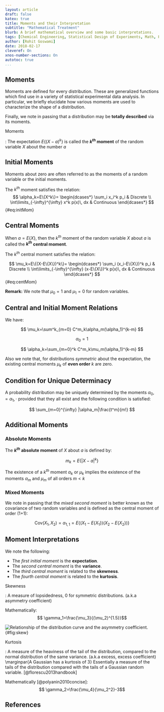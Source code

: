 ```yaml
---
layout: article
draft: false
katex: true
title: Moments and their Interpretation
subtitle: "Mathematical Treatment"
blurb: A brief mathematical overview and some basic interpretations.
tags: [Chemical Engineering, Statistical Design of Experiments, Math, Probability]
author: [Rohit Goswami]
date: 2018-02-17
cleveref: On
xnos-number-sections: On
autotoc: true
...
```


## Moments

Moments are defined for every distribution. These are generalized functions which find use in a variety of statistical experimental data analysis. In particular, we briefly elucidate how various moments are used to characterize the shape of a distribution.

Finally, we note in passing that a distribution may be **totally described** via its moments.

Moments

:   The expectation $E\{(X-a)^k\}$ is called the **$k^{th}$ moment** of the random variable $X$ about the number $a$



## Initial Moments

Moments about zero are often referred to as the moments of a random variable or the initial moments.

The $k^{th}$ moment satisfies the relation:
$$
\alpha_k=E\{X^k\}=
\begin{dcases*}
\sum_i x_i^k p_i & Discrete \\
\int\limits_{-\infty}^{\infty} x^k p(x)\, dx & Continuous
\end{dcases*}
$$ {#eq:initMom}


## Central Moments

When $a=E\{X\}$, then the $k^{th}$ moment of the random variable $X$ about $a$ is called the **$k^{th}$ central moment**.

The $k^{th}$ central moment satisfies the relation:

$$
\mu_k=E\{(X-E\{X\})^k\}=
\begin{dcases*}
\sum_i (x_i-E\{X\})^k p_i & Discrete \\
\int\limits_{-\infty}^{\infty} (x-E\{X\})^k p(x)\, dx & Continuous
\end{dcases*}
$$ {#eq:centMom}

**Remark:** We note that $\mu_0=1$ and $\mu_1=0$ for random variables.

## Central and Initial Moment Relations

We have:

$$ \mu_k=\sum^k_{m=0} C^m_k\alpha_m(\alpha_1)^{k-m} $$

$$ \alpha_0=1 $$

$$ \alpha_k=\sum_{m=0}^k C^m_k\mu_m(\alpha_1)^{k-m} $$

Also we note that, for distributions *symmetric* about the expectation, the existing central moments $\mu_k$ of **even order** $k$ are zero.

## Condition for Unique Determinacy

A probability distribution may be uniquely determined by the moments $\alpha_0,=\alpha_1,\cdot$ provided that they all exist and the following condition is satisfied:

$$ \sum_{m=0}^{\infty} |\alpha_m|\frac{t^m}{m!} $$

## Additional Moments

### Absolute Moments

The **$k^{th}$ absolute moment** of $X$ about $a$ is defined by:

$$ m_k=E\{|X-a|^k\} $$

The existence of a $k^{th}$ moment $\alpha_k$ or $\mu_k$ implies the existence of the moments $\alpha_m$ and $\mu_m$ of all orders $m<k$

### Mixed Moments

We note in passing that the *mixed second moment* is better known as the covariance of two random variables and is defined as the central moment of order (1+1):

$$ \text{Cov}(X_1,X_2)=\alpha_{1,1}=E\{(X_1-E\{X_1\})(X_2-E\{X_2\})\} $$ 

## Moment Interpretations

We note the following:

* The *first initial moment* is the **expectation**.
* The *second central moment* is the **variance**.
* The *third central moment* is related to the **skewness**. 
* The *fourth central moment* is related to the **kurtosis**. 

Skewness

:  A measure of lopsidedness, $0$ for symmetric distributions. (a.k.a asymmetry coefficient)

  Mathematically: $$ \gamma_1=\frac{\mu_3}{(\mu_2)^{1.5}}$$

![Relationship of the distribution curve and the asymmetry coefficient.](../img/skew.png){#fig:skew}

Kurtosis

: A measure of the heaviness of the tail of the distribution, compared to the normal distribution of the same variance. (a.k.a excess, excess coefficient) \marginpar{A Gaussian has a kurtosis of 3}
 Essentially a measure of the tails of the distribution compared with the tails of a
Gaussian random variable. [@florescu2013handbook]

 Mathematically [@polyanin2010concise]: $$ \gamma_2=\frac{\mu_4}{\mu_2^2}-3$$

## References